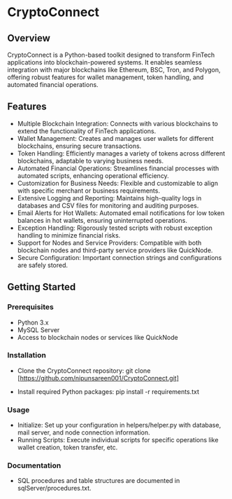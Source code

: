 # CryptoConnect

## Overview
CryptoConnect is a Python-based toolkit designed to transform FinTech applications into blockchain-powered systems. It enables seamless integration with major blockchains like Ethereum, BSC, Tron, and Polygon, offering robust features for wallet management, token handling, and automated financial operations.

## Features
- Multiple Blockchain Integration: Connects with various blockchains to extend the functionality of FinTech applications.
- Wallet Management: Creates and manages user wallets for different blockchains, ensuring secure transactions.
- Token Handling: Efficiently manages a variety of tokens across different blockchains, adaptable to varying business needs.
- Automated Financial Operations: Streamlines financial processes with automated scripts, enhancing operational efficiency.
- Customization for Business Needs: Flexible and customizable to align with specific merchant or business requirements.
- Extensive Logging and Reporting: Maintains high-quality logs in databases and CSV files for monitoring and auditing purposes.
- Email Alerts for Hot Wallets: Automated email notifications for low token balances in hot wallets, ensuring uninterrupted operations.
- Exception Handling: Rigorously tested scripts with robust exception handling to minimize financial risks.
- Support for Nodes and Service Providers: Compatible with both blockchain nodes and third-party service providers like QuickNode.
- Secure Configuration: Important connection strings and configurations are safely stored.

## Getting Started

### Prerequisites
- Python 3.x
- MySQL Server
- Access to blockchain nodes or services like QuickNode

### Installation

- Clone the CryptoConnect repository:
git clone [https://github.com/nipunsareen001/CryptoConnect.git]

- Install required Python packages:
pip install -r requirements.txt

### Usage
- Initialize: Set up your configuration in helpers/helper.py with database, mail server, and node connection information.
- Running Scripts: Execute individual scripts for specific operations like wallet creation, token transfer, etc.

### Documentation
- SQL procedures and table structures are documented in sqlServer/procedures.txt.
